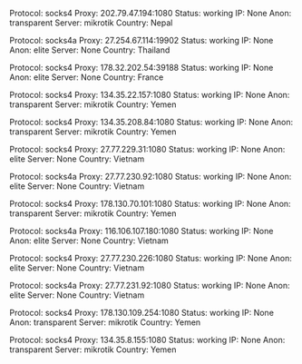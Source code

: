 Protocol: socks4
Proxy: 202.79.47.194:1080
Status: working
IP: None
Anon: transparent
Server: mikrotik
Country: Nepal

Protocol: socks4a
Proxy: 27.254.67.114:19902
Status: working
IP: None
Anon: elite
Server: None
Country: Thailand

Protocol: socks4
Proxy: 178.32.202.54:39188
Status: working
IP: None
Anon: elite
Server: None
Country: France

Protocol: socks4
Proxy: 134.35.22.157:1080
Status: working
IP: None
Anon: transparent
Server: mikrotik
Country: Yemen

Protocol: socks4
Proxy: 134.35.208.84:1080
Status: working
IP: None
Anon: transparent
Server: mikrotik
Country: Yemen

Protocol: socks4
Proxy: 27.77.229.31:1080
Status: working
IP: None
Anon: elite
Server: None
Country: Vietnam

Protocol: socks4a
Proxy: 27.77.230.92:1080
Status: working
IP: None
Anon: elite
Server: None
Country: Vietnam

Protocol: socks4
Proxy: 178.130.70.101:1080
Status: working
IP: None
Anon: transparent
Server: mikrotik
Country: Yemen

Protocol: socks4a
Proxy: 116.106.107.180:1080
Status: working
IP: None
Anon: elite
Server: None
Country: Vietnam

Protocol: socks4
Proxy: 27.77.230.226:1080
Status: working
IP: None
Anon: elite
Server: None
Country: Vietnam

Protocol: socks4a
Proxy: 27.77.231.92:1080
Status: working
IP: None
Anon: elite
Server: None
Country: Vietnam

Protocol: socks4
Proxy: 178.130.109.254:1080
Status: working
IP: None
Anon: transparent
Server: mikrotik
Country: Yemen

Protocol: socks4
Proxy: 134.35.8.155:1080
Status: working
IP: None
Anon: transparent
Server: mikrotik
Country: Yemen

